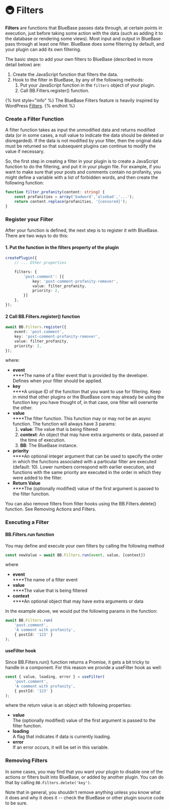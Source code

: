 # 🚇 Filters

**Filters** are functions that BlueBase passes data through, at certain points in execution, just before taking some action with the data (such as adding it to the database or rendering some views). Most input and output in BlueBase pass through at least one filter. BlueBase does some filtering by default, and your plugin can add its own filtering.

The basic steps to add your own filters to BlueBase (described in more detail below) are:

1. Create the JavaScript function that filters the data.
2. Hook to the filter in BlueBase, by any of the following methods:
   1. Put your JavaScript function in the `filters` object of your plugin.
   2. Call BB.Filters.register() function.

{% hint style="info" %}
The BlueBase Filters feature is heavily inspired by WordPress [Filters](https://codex.wordpress.org/Plugin\_API#Filters).
{% endhint %}

### Create a Filter Function

A filter function takes as input the unmodified data and returns modified data (or in some cases, a null value to indicate the data should be deleted or disregarded). If the data is not modified by your filter, then the original data must be returned so that subsequent plugins can continue to modify the value if necessary.

So, the first step in creating a filter in your plugin is to create a JavaScript function to do the filtering, and put it in your plugin file. For example, if you want to make sure that your posts and comments contain no profanity, you might define a variable with a list of forbidden words, and then create the following function:

```typescript
function filter_profanity(content: string) {
	const profanities = array('badword','alsobad','...');
	return content.replace(profanities, '{censored}');
}
```

### Register your Filter

After your function is defined, the next step is to register it with BlueBase. There are two ways to do this:

#### 1. Put the function in the filters property of the plugin

```typescript
createPlugin({
	// ... Other properties

	filters: {
		'post.comment': [{
			key: 'post-comment-profanity-remover',
			value: filter_profanity,
			priority: 2,
		}]
	},
});
```

#### 2 Call BB.Filters.register() function

```typescript
await BB.Filters.register({
	event: 'post.comment',
	key: 'post-comment-profanity-remover',
	value: filter_profanity,
	priority: 2,
});
```

where:

* **event**\
  ****The name of a filter event that is provided by the developer. Defines when your filter should be applied.
* **key**\
  ****A unique ID of the function that you want to use for filtering. Keep in mind that other plugins or the BlueBase core may already be using the function key you have thought of, in that case, one filter will overwrite the other.
* **value**\
  ****The filter function. This function may or may not be an async function. The function will always have 3 params:
  1. **value**: The value that is being filtered
  2. **context**: An object that may have extra arguments or data, passed at the time of execution.
  3. **BB**: The BlueBase instance.
* **priority**\
  ****An optional integer argument that can be used to specify the order in which the functions associated with a particular filter are executed (default: 10). Lower numbers correspond with earlier execution, and functions with the same priority are executed in the order in which they were added to the filter.
* **Return Value**\
  ****The (optionally modified) value of the first argument is passed to the filter function.

You can also remove filters from filter hooks using the BB.Filters.delete() function. See Removing Actions and Filters.

### Executing a Filter

#### BB.Filters.run function

You may define and execute your own filters by calling the following method

```typescript
const newValue = await BB.Filters.run(event, value, [context])
```

where

* **event**\
  ****The name of a filter event
* **value**\
  ****The value that is being filtered
* **context**\
  ****An optional object that may have extra arguments or data

In the example above, we would put the following params in the function:

```typescript
await BB.Filters.run(
    'post.comment',
    'A comment with profanity',
    { postId: '123' }
);
```

#### useFilter hook

Since BB.Filters.run() function returns a Promise, it gets a bit tricky to handle in a component. For this reason we provide a useFilter hook as well:

```typescript
const { value, loading, error } = useFilter(
    'post.comment',
    'A comment with profanity',
    { postId: '123' }
);
```

where the return value is an object with following properties:

* **value**\
  The (optionally modified) value of the first argument is passed to the filter function.
* **loading**\
  A flag that indicates if data is currently loading.
* **error**\
  If an error occurs, it will be set in this variable.&#x20;

### Removing Filters

In some cases, you may find that you want your plugin to disable one of the actions or filters built into BlueBase, or added by another plugin. You can do that by calling `BB.Filters.delete('key')`.

Note that in general, you shouldn't remove anything unless you know what it does and why it does it -- check the BlueBase or other plugin source code to be sure.
